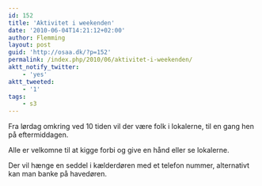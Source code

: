 ```yaml
---
id: 152
title: 'Aktivitet i weekenden'
date: '2010-06-04T14:21:12+02:00'
author: Flemming
layout: post
guid: 'http://osaa.dk/?p=152'
permalink: /index.php/2010/06/aktivitet-i-weekenden/
aktt_notify_twitter:
    - 'yes'
aktt_tweeted:
    - '1'
tags:
    - s3
---
```


Fra lørdag omkring ved 10 tiden vil der være folk i lokalerne, til en gang hen på eftermiddagen.

Alle er velkomne til at kigge forbi og give en hånd eller se lokalerne.

Der vil hænge en seddel i kælderdøren med et telefon nummer, alternativt kan man banke på havedøren.